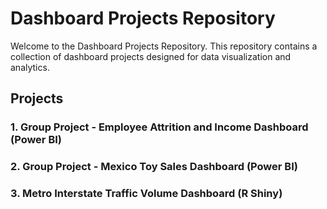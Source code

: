 # Dashboard Projects Repository

Welcome to the Dashboard Projects Repository. This repository contains a collection of dashboard projects designed for data visualization and analytics.

## Projects

### 1. Group Project - Employee Attrition and Income Dashboard (Power BI)
### 2. Group Project - Mexico Toy Sales Dashboard (Power BI)
### 3. Metro Interstate Traffic Volume Dashboard (R Shiny)
